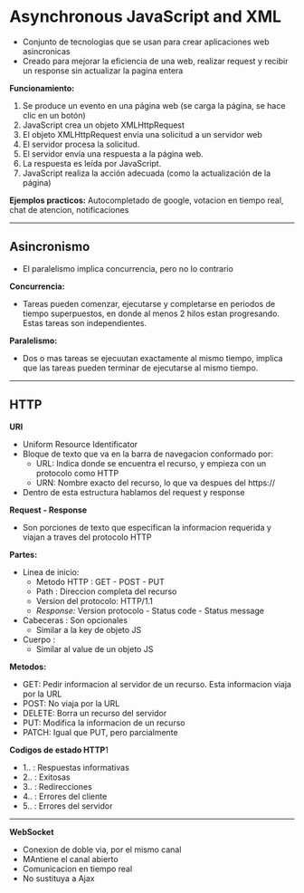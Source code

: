 # Asynchronous JavaScript and XML

- Conjunto de tecnologias que se usan para crear aplicaciones web asincronicas
- Creado para mejorar la eficiencia de una web, realizar request y recibir un response sin actualizar la pagina entera

**Funcionamiento:**
1. Se produce un evento en una página web (se carga la página, se hace clic en un botón)
2. JavaScript crea un objeto XMLHttpRequest
3. El objeto XMLHttpRequest envía una solicitud a un servidor web
4. El servidor procesa la solicitud.
5. El servidor envía una respuesta a la página web.
6. La respuesta es leída por JavaScript.
7. JavaScript realiza la acción adecuada (como la actualización de la página)

**Ejemplos practicos:** Autocompletado de google, votacion en tiempo real, chat de atencion, notificaciones

---
## Asincronismo

- El paralelismo implica concurrencia, pero no lo contrario

**Concurrencia:**
- Tareas pueden comenzar, ejecutarse y completarse en periodos de tiempo superpuestos, en donde al menos 2 hilos estan progresando. Estas tareas son independientes.

**Paralelismo:**
- Dos o mas tareas se ejecuutan exactamente al mismo tiempo, implica que las tareas pueden terminar de ejecutarse al mismo tiempo.

---

## HTTP

**URI**
- Uniform Resource Identificator
- Bloque de texto que va en la barra de navegacion conformado por:
	- URL: Indica donde se encuentra el recurso, y empieza con un protocolo como HTTP
	- URN: Nombre exacto del recurso, lo que va despues del https://
- Dentro de esta estructura hablamos del request y response


**Request - Response**
- Son porciones de texto que especifican la informacion requerida y viajan a traves del protocolo HTTP

**Partes:**
- Linea de inicio: 
	- Metodo HTTP : GET - POST - PUT
	- Path : Direccion completa del recurso
	- Version del protocolo: HTTP/1.1
	- *Response:* Version protocolo - Status code - Status message
- Cabeceras : Son opcionales
	- Similar a la key de objeto JS 
- Cuerpo :
	- Similar al value de un objeto JS

**Metodos:**
- GET: Pedir informacion al servidor de un recurso. Esta informacion viaja por la URL
- POST: No viaja por la URL
- DELETE: Borra un recurso del servidor
- PUT: Modifica la informacion de un recurso
- PATCH: Igual que PUT, pero parcialmente

**Codigos de estado HTTP**1
- 1.. : Respuestas informativas
- 2.. : Exitosas
- 3.. : Redirecciones
- 4.. : Errores del cliente
- 5.. : Errores del servidor
---

**WebSocket**
- Conexion de doble via, por el mismo canal
- MAntiene el canal abierto
- Comunicacion en tiempo real
- No sustituya a Ajax
